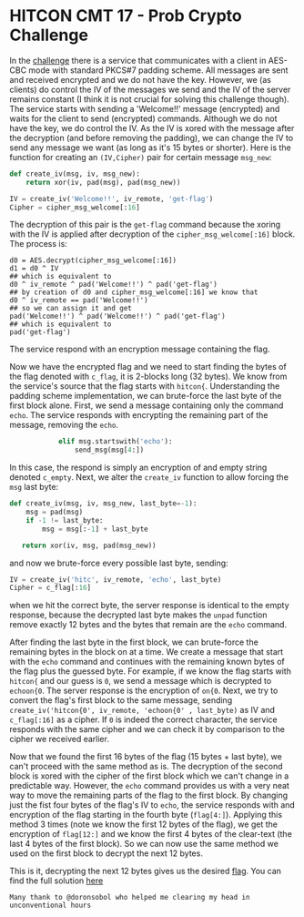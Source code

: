 # HITCON CMT 17 - Prob Crypto Challenge

In the [challenge](prob.py) there is a service that communicates with a client in AES-CBC mode with standard PKCS#7 padding scheme. All messages are sent and received encrypted and we do not have the key.
However, we (as clients) do control the IV of the messages we send and the IV of the server remains constant (I think it is not crucial for solving this challenge though).
The service starts with sending a 'Welcome!!' message (encrypted) and waits for the client to send (encrypted) commands.
Although we do not have the key, we do control the IV. As the IV is xored with the message after the decryption (and before removing the padding), we can change the IV to send any message we want (as long as it's 15 bytes or shorter).
Here is the function for creating an `(IV,Cipher)` pair for certain message `msg_new`:
```python
def create_iv(msg, iv, msg_new):
    return xor(iv, pad(msg), pad(msg_new))

IV = create_iv('Welcome!!', iv_remote, 'get-flag')
Cipher = cipher_msg_welcome[:16]
```
The decryption of this pair is the `get-flag` command because the xoring with the IV is applied after decryption of the `cipher_msg_welcome[:16]` block.
The process is:
```
d0 = AES.decrypt(cipher_msg_welcome[:16])
d1 = d0 ^ IV
## which is equivalent to
d0 ^ iv_remote ^ pad('Welcome!!') ^ pad('get-flag')
## by creation of d0 and cipher_msg_welcome[:16] we know that
d0 ^ iv_remote == pad('Welcome!!')
## so we can assign it and get
pad('Welcome!!') ^ pad('Welcome!!') ^ pad('get-flag')
## which is equivalent to
pad('get-flag')
``` 
The service respond with an encryption message containing the flag.

Now we have the encrypted flag and we need to start finding the bytes of the flag denoted with `c_flag`, it is 2-blocks long (32 bytes).
We know from the service's source that the flag starts with `hitcon{`. Understanding  the padding scheme implementation, we can brute-force the last byte of the first block alone.
First, we send a message containing only the command `echo`. The service responds with encrypting the remaining part of the message, removing the `echo`.
```python
            elif msg.startswith('echo'):
                send_msg(msg[4:])
```
In this case, the respond is simply an encryption of and empty string denoted `c_empty`.
Next, we alter the `create_iv` function to allow forcing the `msg` last byte:
```python
def create_iv(msg, iv, msg_new, last_byte=-1):
    msg = pad(msg)
    if -1 != last_byte:
        msg = msg[:-1] + last_byte

   return xor(iv, msg, pad(msg_new))
```
and now we brute-force every possible last byte, sending:
```python
IV = create_iv('hitc', iv_remote, 'echo', last_byte)
Cipher = c_flag[:16]
```
when we hit the correct byte, the server response is identical to the empty response, because the decrypted last byte makes the `unpad` function remove exactly 12 bytes and the bytes that remain are the `echo` command.

After finding the last byte in the first block, we can brute-force the remaining bytes in the block on at a time. We create a message that start with the `echo` command and continues with the remaining known bytes of the flag plus the guessed byte. For example, if we know the flag starts with `hitcon{` and our guess is `0`, we send a message which is decrypted to `echoon{0`. The server response is the encryption of `on{0`. Next, we try to convert the flag's first block to the same message, sending `create_iv('hitcon{0', iv_remote, 'echoon{0' , last_byte)` as IV and `c_flag[:16]` as a cipher. If `0` is indeed the correct character, the service responds with the same cipher and we can check it by comparison to the cipher we received earlier.

Now that we found the first 16 bytes of the flag (15 bytes + last byte), we can't proceed with the same method as is. The decryption of the second block is xored with the cipher of the first block which we can't change in a predictable way. However, the `echo` command provides us with a very neat way to move the remaining parts of the flag to the first block.
By changing just the fist four bytes of the flag's IV to `echo`, the service responds with and encryption of the flag starting in the fourth byte (`flag[4:]`). 
Applying this method 3 times (note we know the first 12 bytes of the flag), we get the encryption of `flag[12:]` and we know the first 4 bytes of the clear-text (the last 4 bytes of the first block). So we can now use the same method we used on the first block to decrypt the next 12 bytes.

This is it, decrypting the next 12 bytes gives us the desired [flag](flag.txt).
You can find the full solution [here](ex.py)

	Many thank to @doronsobol who helped me clearing my head in unconventional hours
